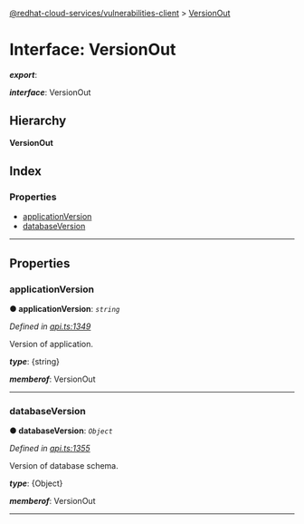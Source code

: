[@redhat-cloud-services/vulnerabilities-client](../README.md) > [VersionOut](../interfaces/versionout.md)

# Interface: VersionOut

*__export__*: 

*__interface__*: VersionOut

## Hierarchy

**VersionOut**

## Index

### Properties

* [applicationVersion](versionout.md#applicationversion)
* [databaseVersion](versionout.md#databaseversion)

---

## Properties

<a id="applicationversion"></a>

###  applicationVersion

**● applicationVersion**: *`string`*

*Defined in [api.ts:1349](https://github.com/RedHatInsights/javascript-clients/blob/master/packages/vulnerabilities/api.ts#L1349)*

Version of application.

*__type__*: {string}

*__memberof__*: VersionOut

___
<a id="databaseversion"></a>

###  databaseVersion

**● databaseVersion**: *`Object`*

*Defined in [api.ts:1355](https://github.com/RedHatInsights/javascript-clients/blob/master/packages/vulnerabilities/api.ts#L1355)*

Version of database schema.

*__type__*: {Object}

*__memberof__*: VersionOut

___

